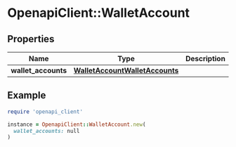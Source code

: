 # OpenapiClient::WalletAccount

## Properties

| Name | Type | Description | Notes |
| ---- | ---- | ----------- | ----- |
| **wallet_accounts** | [**WalletAccountWalletAccounts**](WalletAccountWalletAccounts.md) |  | [optional] |

## Example

```ruby
require 'openapi_client'

instance = OpenapiClient::WalletAccount.new(
  wallet_accounts: null
)
```

